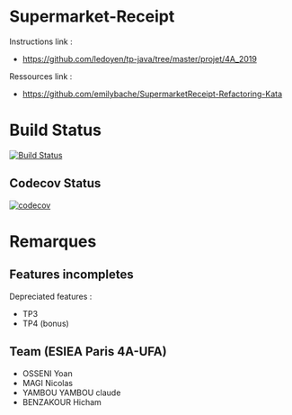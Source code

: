 
# Supermarket-Receipt

Instructions link :
- https://github.com/ledoyen/tp-java/tree/master/projet/4A_2019

Ressources link :
- https://github.com/emilybache/SupermarketReceipt-Refactoring-Kata


# Build Status

[![Build Status](https://travis-ci.com/yoan90/supermarket-receipt.svg?branch=master)](https://travis-ci.com/yoan90/supermarket-receipt)

## Codecov Status

[![codecov](https://codecov.io/gh/yoan90/supermarket-receipt/branch/master/graph/badge.svg)](https://codecov.io/gh/yoan90/supermarket-receipt)

# Remarques

## Features incompletes

Depreciated features :
- TP3
- TP4 (bonus)


## Team (ESIEA Paris 4A-UFA)

- OSSENI Yoan
- MAGI Nicolas
- YAMBOU YAMBOU claude
- BENZAKOUR Hicham


